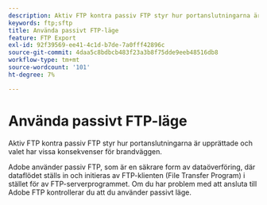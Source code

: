 ```yaml
---
description: Aktiv FTP kontra passiv FTP styr hur portanslutningarna är upprättade och valet har vissa konsekvenser för brandväggen.
keywords: ftp;sftp
title: Använda passivt FTP-läge
feature: FTP Export
exl-id: 92f39569-ee41-4c1d-b7de-7a0fff42896c
source-git-commit: 4daa5c8bdbcb483f23a3b8f75dde9eeb48516db8
workflow-type: tm+mt
source-wordcount: '101'
ht-degree: 7%

---
```


# Använda passivt FTP-läge

Aktiv FTP kontra passiv FTP styr hur portanslutningarna är upprättade och valet har vissa konsekvenser för brandväggen.

Adobe använder passiv FTP, som är en säkrare form av dataöverföring, där dataflödet ställs in och initieras av FTP-klienten (File Transfer Program) i stället för av FTP-serverprogrammet. Om du har problem med att ansluta till Adobe FTP kontrollerar du att du använder passivt läge.
